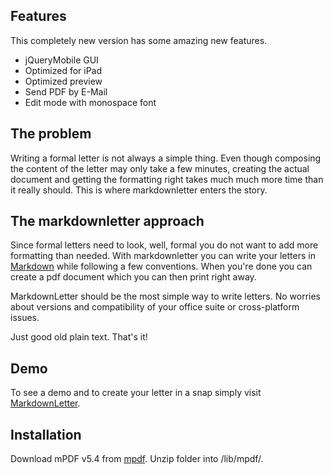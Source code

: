 Features
--------
This completely new version has some amazing new features.

- jQueryMobile GUI
- Optimized for iPad
- Optimized preview
- Send PDF by E-Mail
- Edit mode with monospace font


The problem
-----------

Writing a formal letter is not always a simple thing. Even though composing the content of the letter may only take a few minutes, creating the actual document and getting the formatting right takes much much more time than it really should. This is where markdownletter enters the story.


The markdownletter approach
---------------------------

Since formal letters need to look, well, formal you do not want to add more formatting than needed. With markdownletter you can write your letters in [Markdown] while following a few conventions. When you're done you can create a pdf document which you can then print right away.

MarkdownLetter should be the most simple way to write letters. No worries about versions and compatibility of your office suite or cross-platform issues.

Just good old plain text. That's it!


Demo
----
                                                         
To see a demo and to create your letter in a snap simply visit [MarkdownLetter].


Installation
-------------
Download mPDF v5.4 from [mpdf].
Unzip folder into /lib/mpdf/.

[MarkdownLetter]: http://unicate.ch/markdownletter
[Markdown]: http://en.wikipedia.org/wiki/Markdown
[mpdf]: http://www.mpdf1.com/mpdf/download